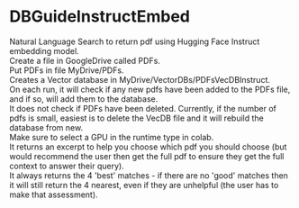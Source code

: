 # DBGuideInstructEmbed
Natural Language Search to return pdf using Hugging Face Instruct embedding model.  <br />
Create a file in GoogleDrive called PDFs.  
Put PDFs in file MyDrive/PDFs.  
Creates a Vector database in MyDrive/VectorDBs/PDFsVecDBInstruct.  
On each run, it will check if any new pdfs have been added to the PDFs file, and if so, will add them to the database.  
It does not check if PDFs have been deleted. Currently, if the number of pdfs is small, easiest is to delete the VecDB file and it will rebuild the database from new.  
Make sure to select a GPU in the runtime type in colab.  
It returns an excerpt to help you choose which pdf you should choose (but would recommend the user then get the full pdf to ensure they get the full context to answer their query).  
It always returns the 4 'best' matches - if there are no 'good' matches then it will still return the 4 nearest, even if they are unhelpful (the user has to make that assessment).  

